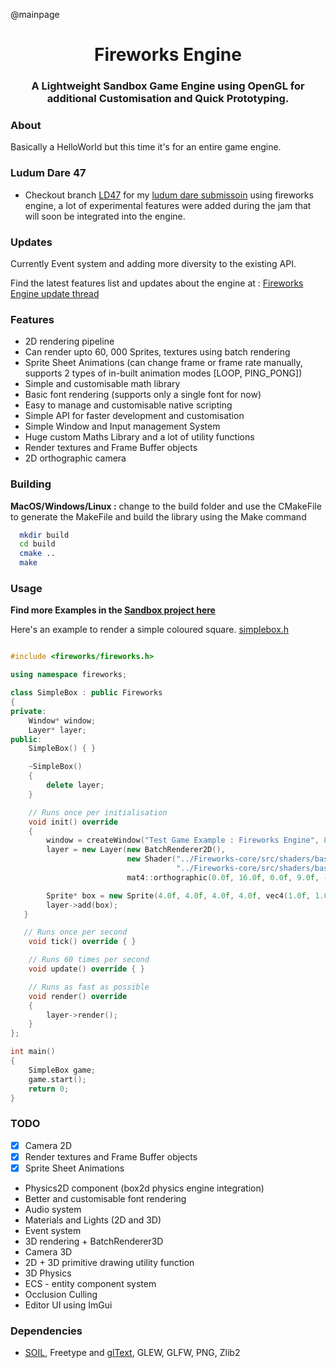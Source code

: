 @mainpage
<h1 align="center"> Fireworks Engine </h1>

<p align="center">
<h3 align="center">A Lightweight Sandbox Game Engine using OpenGL for additional Customisation and Quick Prototyping.</h3>
</p>


### About
Basically a HelloWorld but this time it's for an entire game engine.

### Ludum Dare 47
- Checkout branch [LD47](https://github.com/Pikachuxxxx/Fireworks-Engine/tree/LD47/Fireworks%20Engine/LD47) for my [ludum dare submissoin](https://ldjam.com/events/ludum-dare/47/one-for-an-era) using fireworks engine, a lot of experimental features were added during the jam that will soon be integrated into the engine.

### Updates

Currently Event system and adding more diversity to the existing API.

Find the latest features list and updates about the engine at : [Fireworks Engine update thread](https://twitter.com/GameGraphicsGuy/status/1300449455733239808)


### Features

- 2D rendering pipeline
- Can render upto 60, 000 Sprites, textures using batch rendering
- Sprite Sheet Animations (can change frame or frame rate manually, supports 2 types of in-built animation modes [LOOP, PING_PONG])
- Simple and customisable math library
- Basic font rendering (supports only a single font for now)
- Easy to manage and customisable native scripting 
- Simple API for faster development and customisation
- Simple Window and Input management System 
- Huge custom Maths Library and a lot of utility functions
- Render textures and Frame Buffer objects
- 2D orthographic camera 


### Building
**MacOS/Windows/Linux :**
  change to the build folder and use the CMakeFile to generate the MakeFile and build the library using the Make command
```bash
  mkdir build
  cd build 
  cmake ..
  make 
```

### Usage
**Find more Examples in the [Sandbox project here](https://github.com/Pikachuxxxx/Fireworks-Engine/tree/master/Fireworks%20Engine/Sandbox/examples)**

Here's an example to render a simple coloured square. [simplebox.h](https://github.com/Pikachuxxxx/Fireworks-Engine/blob/master/Examples/SimpleBox.h)
```cpp

#include <fireworks/fireworks.h>

using namespace fireworks;

class SimpleBox : public Fireworks
{
private:
    Window* window;
    Layer* layer;
public:
    SimpleBox() { }

    ~SimpleBox()
    {
        delete layer;
    }

    // Runs once per initialisation
    void init() override
    {
        window = createWindow("Test Game Example : Fireworks Engine", 800, 600);
        layer = new Layer(new BatchRenderer2D(),
                          new Shader("../Fireworks-core/src/shaders/basic.vert",
                                     "../Fireworks-core/src/shaders/basic.frag"),
                          mat4::orthographic(0.0f, 16.0f, 0.0f, 9.0f, -1.0f , 1.0f));

        Sprite* box = new Sprite(4.0f, 4.0f, 4.0f, 4.0f, vec4(1.0f, 1.0f, 0.0f, 1.0f));
        layer->add(box);
   }

   // Runs once per second
    void tick() override { }

    // Runs 60 times per second
    void update() override { }

    // Runs as fast as possible
    void render() override
    {
        layer->render();
    }
};

int main()
{
    SimpleBox game;
    game.start();
    return 0;
}
```
### TODO
- [x] Camera 2D
- [x] Render textures and Frame Buffer objects
- [x] Sprite Sheet Animations
- Physics2D component (box2d physics engine integration)
- Better and customisable font rendering 
- Audio system
- Materials and Lights (2D and 3D)
- Event system
- 3D rendering + BatchRenderer3D
- Camera 3D
- 2D + 3D primitive drawing utility function 
- 3D Physics 
- ECS - entity component system 
- Occlusion Culling
- Editor UI using ImGui


### Dependencies
- [SOIL](https://github.com/Pikachuxxxx/SOIL), Freetype and [glText](https://github.com/vallentin/glText), GLEW, GLFW, PNG, Zlib2 

